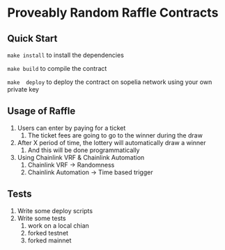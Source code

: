 # Proveably Random Raffle Contracts

## Quick Start
`make install` to install the dependencies

`make build` to compile the contract

`make  deploy` to deploy the contract on sopelia network using your own private key

## Usage of Raffle
1. Users can enter by paying for a ticket
   1. The ticket fees are going to go to the winner during the draw
2. After X period of time, the lottery will automatically draw a winner
   1.  And this will be done programmatically
3. Using Chainlink VRF & Chainlink Automation
   1. Chainlink VRF -> Randomness
   2. Chainlink Automation -> Time based trigger

## Tests
1. Write some deploy scripts
2. Write some tests
   1. work on a local chian
   2. forked testnet
   3. forked mainnet